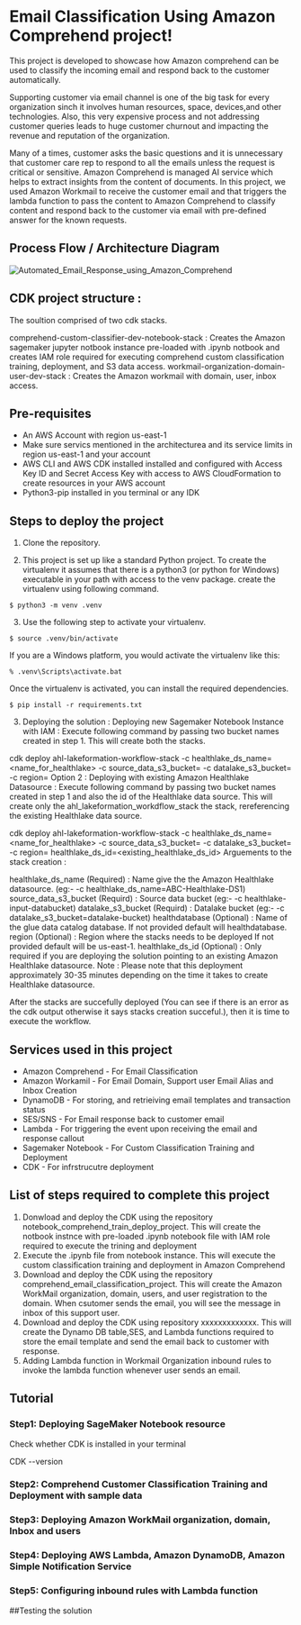 # Email Classification Using Amazon Comprehend project!

This project is developed to showcase how Amazon comprehend can be used to classify the incoming email and respond back to the customer automatically. 

Supporting customer via email channel is one of the big task for every organization sinch it involves human resources, space, devices,and other technologies. Also, this very expensive process and not addressing customer queries leads to huge customer churnout and impacting the revenue and reputation of the organization. 

Many of a times, customer asks the basic questions and it is unnecessary that customer care rep to respond to all the emails unless the request is critical or sensitive. Amazon Comprehend is managed AI service which helps to extract insights from the content of documents. In this project, we used Amazon Workmail to receive the customer email and that triggers the lambda function to pass the content to Amazon Comprehend to classify content and respond back to the customer via email with pre-defined answer for the known requests.

## Process Flow / Architecture Diagram

![Automated_Email_Response_using_Amazon_Comprehend](/uploads/e7cdbe48f2e56b46086d962d04887d62/Automated_Email_Response_using_Amazon_Comprehend.jpg)

## CDK project structure :
The soultion comprised of two cdk stacks.

comprehend-custom-classifier-dev-notebook-stack : Creates the Amazon sagemaker jupyter notbook instance pre-loaded with .ipynb notbook and creates IAM role required for executing comprehend custom classification training, deployment, and S3 data access.
workmail-organization-domain-user-dev-stack : Creates the Amazon workmail with domain, user, inbox access.

## Pre-requisites
- An AWS Account with region us-east-1
- Make sure servics mentioned in the architecturea and its service limits in region us-east-1 and your account
- AWS CLI and AWS CDK installed installed and configured with Access Key ID and Secret Access Key with access to AWS CloudFormation to create resources in your AWS account
- Python3-pip installed in you terminal or any IDK 

## Steps to deploy the project
1. Clone the repository.

2. This project is set up like a standard Python project. To create the virtualenv it assumes that there is a python3 (or python for Windows) executable in your path with access to the venv package. create the virtualenv using following command.
```
$ python3 -m venv .venv 
```

3. Use the following step to activate your virtualenv.
```
$ source .venv/bin/activate
```
If you are a Windows platform, you would activate the virtualenv like this:
```
% .venv\Scripts\activate.bat
```
Once the virtualenv is activated, you can install the required dependencies.
```
$ pip install -r requirements.txt
```
3. Deploying the solution :
Deploying new Sagemaker Notebook Instance with IAM  : Execute following command by passing two bucket names created in step 1. This will create both the stacks.

cdk deploy ahl-lakeformation-workflow-stack -c healthlake_ds_name=<name_for_healthlake> -c source_data_s3_bucket=<healthlake-input-databucket> -c datalake_s3_bucket=<datalake-bucket> -c region=<region>
Option 2 : Deploying with existing Amazon Healthlake Datasource : Execute following command by passing two bucket names created in step 1 and also the id of the Healthlake data source. This will create only the ahl_lakeformation_workdflow_stack the stack, rereferencing the existing Healthlake data source.

cdk deploy ahl-lakeformation-workflow-stack -c healthlake_ds_name=<name_for_healthlake> -c source_data_s3_bucket=<healthlake-input-databucket> -c datalake_s3_bucket=<datalake-bucket> -c region=<region> healthlake_ds_id=<existing_healthlake_ds_id>
Arguements to the stack creation :

healthlake_ds_name (Required) : Name give the the Amazon Healthlake datasource. (eg:- -c healthlake_ds_name=ABC-Healthlake-DS1)
source_data_s3_bucket (Requird) : Source data bucket (eg:- -c healthlake-input-databucket)
datalake_s3_bucket (Requird) : Datalake bucket (eg:- -c datalake_s3_bucket=datalake-bucket)
healthdatabase (Optional) : Name of the glue data catalog database. If not provided default will healthdatabase.
region (Optional) : Region where the stacks needs to be deployed If not provided default will be us-east-1.
healthlake_ds_id (Optional) : Only required if you are deploying the solution pointing to an existing Amazon Healthlake datasource.
Note : Please note that this deployment approximately 30-35 minutes depending on the time it takes to create Healthlake datasource.

After the stacks are succefully deployed (You can see if there is an error as the cdk output otherwise it says stacks creation succeful.), then it is time to execute the workflow.

## Services used in this project
- Amazon Comprehend - For Email Classification
- Amazon Workamil - For Email Domain, Support user Email Alias and Inbox Creation
- DynamoDB - For storing, and retrieiving email templates and transaction status
- SES/SNS - For Email response back to customer email
- Lambda - For triggering the event upon receiving the email and response callout
- Sagemaker Notebook - For Custom Classification Training and Deployment
- CDK - For infrstrucutre deployment

## List of steps required to complete this project
1. Donwload and deploy the CDK using the repository notebook_comprehend_train_deploy_project. This will create the notbook instnce with pre-loaded .ipynb notebook file with IAM role required to execute the trining and deployment
2. Execute the .ipynb file from notebook instance. This will execute the custom classification training and deployment in Amazon Comprehend
3. Download and deploy the CDK using the repository comprehend_email_classification_project. This will create the Amazon WorkMail organization, domain, users, and user registration to the domain. When csutomer sends the email, you will see the message in inbox of this support user.
4. Download and deploy the CDK using repository xxxxxxxxxxxxx. This will create the Dynamo DB table,SES, and Lambda functions required to store the email template and send the email back to customer with response.
5. Adding Lambda function in Workmail Organization inbound rules to invoke the lambda function whenever user sends an email.

## Tutorial
### Step1: Deploying SageMaker Notebook resource

Check whether CDK is installed in your terminal
<clipboard-copy>

CDK --version </code>
</clipboard-copy>


### Step2: Comprehend Customer Classification Training and Deployment with sample data
### Step3: Deploying Amazon WorkMail organization, domain, Inbox and users
### Step4: Deploying AWS Lambda, Amazon DynamoDB, Amazon Simple Notification Service 
### Step5: Configuring inbound rules with Lambda function

##Testing the solution

